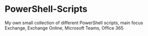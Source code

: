 # PowerShell-Scripts
My own small collection of different PowerShell scripts, main focus Exchange, Exchange Online, Microsoft Teams, Office 365

